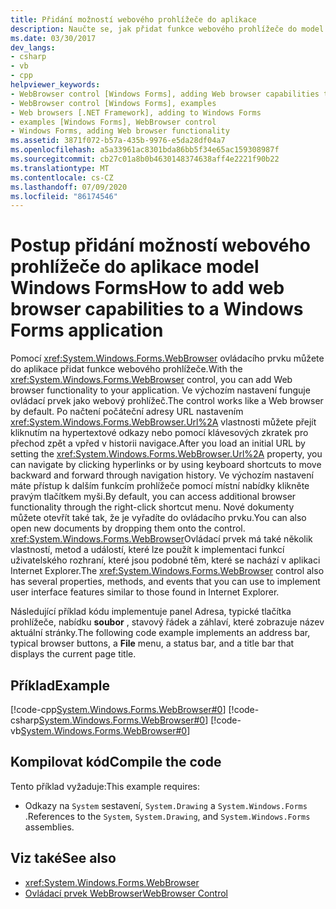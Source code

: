 ```yaml
---
title: Přidání možností webového prohlížeče do aplikace
description: Naučte se, jak přidat funkce webového prohlížeče do model Windows Forms aplikace s ovládacím prvkem WebBrowser.
ms.date: 03/30/2017
dev_langs:
- csharp
- vb
- cpp
helpviewer_keywords:
- WebBrowser control [Windows Forms], adding Web browser capabilities to your application
- WebBrowser control [Windows Forms], examples
- Web browsers [.NET Framework], adding to Windows Forms
- examples [Windows Forms], WebBrowser control
- Windows Forms, adding Web browser functionality
ms.assetid: 3871f072-b57a-435b-9976-e5da28df04a7
ms.openlocfilehash: a5a33961ac8301bda86bb5f34e65ac159308987f
ms.sourcegitcommit: cb27c01a8b0b4630148374638aff4e2221f90b22
ms.translationtype: MT
ms.contentlocale: cs-CZ
ms.lasthandoff: 07/09/2020
ms.locfileid: "86174546"
---
```

# <a name="how-to-add-web-browser-capabilities-to-a-windows-forms-application"></a><span data-ttu-id="3a37a-103">Postup přidání možností webového prohlížeče do aplikace model Windows Forms</span><span class="sxs-lookup"><span data-stu-id="3a37a-103">How to add web browser capabilities to a Windows Forms application</span></span>

<span data-ttu-id="3a37a-104">Pomocí <xref:System.Windows.Forms.WebBrowser> ovládacího prvku můžete do aplikace přidat funkce webového prohlížeče.</span><span class="sxs-lookup"><span data-stu-id="3a37a-104">With the <xref:System.Windows.Forms.WebBrowser> control, you can add Web browser functionality to your application.</span></span> <span data-ttu-id="3a37a-105">Ve výchozím nastavení funguje ovládací prvek jako webový prohlížeč.</span><span class="sxs-lookup"><span data-stu-id="3a37a-105">The control works like a Web browser by default.</span></span> <span data-ttu-id="3a37a-106">Po načtení počáteční adresy URL nastavením <xref:System.Windows.Forms.WebBrowser.Url%2A> vlastnosti můžete přejít kliknutím na hypertextové odkazy nebo pomocí klávesových zkratek pro přechod zpět a vpřed v historii navigace.</span><span class="sxs-lookup"><span data-stu-id="3a37a-106">After you load an initial URL by setting the <xref:System.Windows.Forms.WebBrowser.Url%2A> property, you can navigate by clicking hyperlinks or by using keyboard shortcuts to move backward and forward through navigation history.</span></span> <span data-ttu-id="3a37a-107">Ve výchozím nastavení máte přístup k dalším funkcím prohlížeče pomocí místní nabídky klikněte pravým tlačítkem myši.</span><span class="sxs-lookup"><span data-stu-id="3a37a-107">By default, you can access additional browser functionality through the right-click shortcut menu.</span></span> <span data-ttu-id="3a37a-108">Nové dokumenty můžete otevřít také tak, že je vyřadíte do ovládacího prvku.</span><span class="sxs-lookup"><span data-stu-id="3a37a-108">You can also open new documents by dropping them onto the control.</span></span> <span data-ttu-id="3a37a-109"><xref:System.Windows.Forms.WebBrowser>Ovládací prvek má také několik vlastností, metod a událostí, které lze použít k implementaci funkcí uživatelského rozhraní, které jsou podobné těm, které se nachází v aplikaci Internet Explorer.</span><span class="sxs-lookup"><span data-stu-id="3a37a-109">The <xref:System.Windows.Forms.WebBrowser> control also has several properties, methods, and events that you can use to implement user interface features similar to those found in Internet Explorer.</span></span>

<span data-ttu-id="3a37a-110">Následující příklad kódu implementuje panel Adresa, typické tlačítka prohlížeče, nabídku **soubor** , stavový řádek a záhlaví, které zobrazuje název aktuální stránky.</span><span class="sxs-lookup"><span data-stu-id="3a37a-110">The following code example implements an address bar, typical browser buttons, a **File** menu, a status bar, and a title bar that displays the current page title.</span></span>

## <a name="example"></a><span data-ttu-id="3a37a-111">Příklad</span><span class="sxs-lookup"><span data-stu-id="3a37a-111">Example</span></span>

[!code-cpp[System.Windows.Forms.WebBrowser#0](~/samples/snippets/cpp/VS_Snippets_Winforms/System.Windows.Forms.WebBrowser/CPP/form1.cpp#0)]
[!code-csharp[System.Windows.Forms.WebBrowser#0](~/samples/snippets/csharp/VS_Snippets_Winforms/System.Windows.Forms.WebBrowser/CS/form1.cs#0)]
[!code-vb[System.Windows.Forms.WebBrowser#0](~/samples/snippets/visualbasic/VS_Snippets_Winforms/System.Windows.Forms.WebBrowser/VB/form1.vb#0)]
  
## <a name="compile-the-code"></a><span data-ttu-id="3a37a-112">Kompilovat kód</span><span class="sxs-lookup"><span data-stu-id="3a37a-112">Compile the code</span></span>

<span data-ttu-id="3a37a-113">Tento příklad vyžaduje:</span><span class="sxs-lookup"><span data-stu-id="3a37a-113">This example requires:</span></span>

- <span data-ttu-id="3a37a-114">Odkazy na `System` sestavení, `System.Drawing` a `System.Windows.Forms` .</span><span class="sxs-lookup"><span data-stu-id="3a37a-114">References to the `System`, `System.Drawing`, and `System.Windows.Forms` assemblies.</span></span>

## <a name="see-also"></a><span data-ttu-id="3a37a-115">Viz také</span><span class="sxs-lookup"><span data-stu-id="3a37a-115">See also</span></span>

- <xref:System.Windows.Forms.WebBrowser>
- [<span data-ttu-id="3a37a-116">Ovládací prvek WebBrowser</span><span class="sxs-lookup"><span data-stu-id="3a37a-116">WebBrowser Control</span></span>](webbrowser-control-windows-forms.md)
